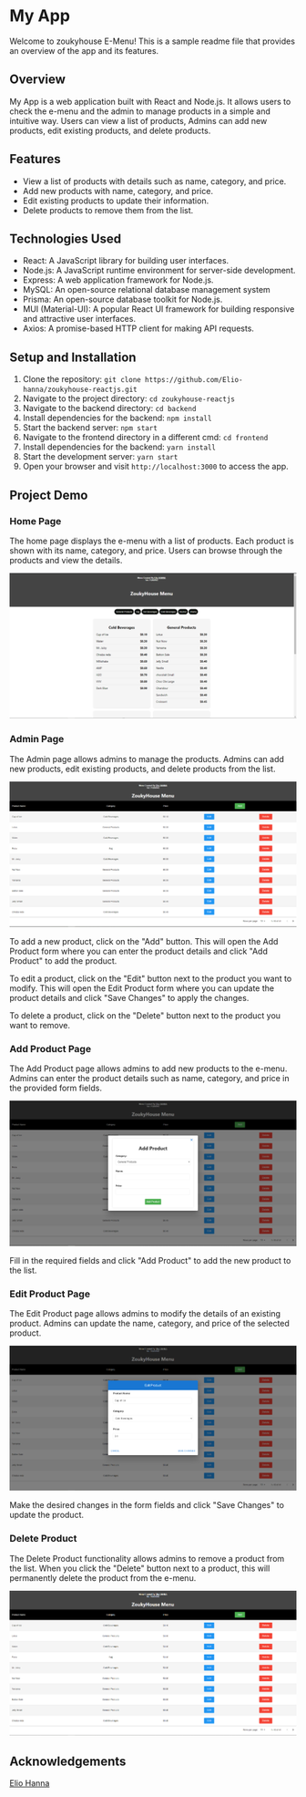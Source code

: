 # My App

Welcome to zoukyhouse E-Menu! This is a sample readme file that provides an overview of the app and its features.

## Overview

My App is a web application built with React and Node.js. It allows users to check the e-menu and the admin to manage products in a simple and intuitive way. Users can view a list of products, Admins can add new products, edit existing products, and delete products.

## Features

- View a list of products with details such as name, category, and price.
- Add new products with name, category, and price.
- Edit existing products to update their information.
- Delete products to remove them from the list.

## Technologies Used

- React: A JavaScript library for building user interfaces.
- Node.js: A JavaScript runtime environment for server-side development.
- Express: A web application framework for Node.js.
- MySQL: An open-source relational database management system
- Prisma: An open-source database toolkit for Node.js.
- MUI (Material-UI): A popular React UI framework for building responsive and attractive user interfaces.
- Axios: A promise-based HTTP client for making API requests.

## Setup and Installation

1. Clone the repository: `git clone https://github.com/Elio-hanna/zoukyhouse-reactjs.git`
2. Navigate to the project directory: `cd zoukyhouse-reactjs`
5. Navigate to the backend directory: `cd backend`
6. Install dependencies for the backend: `npm install`
7. Start the backend server: `npm start`
8. Navigate to the frontend directory in a different cmd: `cd frontend`
9. Install dependencies for the backend: `yarn install`
10. Start the development server: `yarn start`
11. Open your browser and visit `http://localhost:3000` to access the app.

## Project Demo

### Home Page

The home page displays the e-menu with a list of products. Each product is shown with its name, category, and price. Users can browse through the products and view the details.

![Home Page Screenshot](https://github.com/Elio-hanna/zoukyhouse-reactjs/blob/main/docs/Home.PNG)


### Admin Page

The Admin page allows admins to manage the products. Admins can add new products, edit existing products, and delete products from the list.

![Admin Page Screenshot](docs/Admin.png)

To add a new product, click on the "Add" button. This will open the Add Product form where you can enter the product details and click "Add Product" to add the product.

To edit a product, click on the "Edit" button next to the product you want to modify. This will open the Edit Product form where you can update the product details and click "Save Changes" to apply the changes.

To delete a product, click on the "Delete" button next to the product you want to remove.

### Add Product Page

The Add Product page allows admins to add new products to the e-menu. Admins can enter the product details such as name, category, and price in the provided form fields.

![Add Product Page Screenshot](docs/Add.png)

Fill in the required fields and click "Add Product" to add the new product to the list.

### Edit Product Page

The Edit Product page allows admins to modify the details of an existing product. Admins can update the name, category, and price of the selected product.

![Edit Product Page Screenshot](docs/Edit.png)

Make the desired changes in the form fields and click "Save Changes" to update the product.

### Delete Product

The Delete Product functionality allows admins to remove a product from the list. When you click the "Delete" button next to a product, this will permanently delete the product from the e-menu.

![Delete Product Screenshot](docs/Delete.png)



## Acknowledgements

[Elio Hanna](https://github.com/Elio-hanna)
